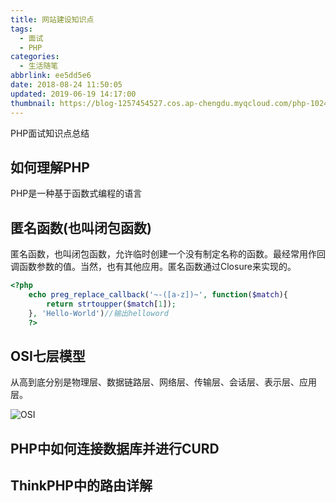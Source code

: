 ```yaml
---
title: 网站建设知识点
tags:
  - 面试
  - PHP
categories:
  - 生活随笔
abbrlink: ee5dd5e6
date: 2018-08-24 11:50:05
updated: 2019-06-19 14:17:00
thumbnail: https://blog-1257454527.cos.ap-chengdu.myqcloud.com/php-1024x538.png
---
```


PHP面试知识点总结

<!--more-->

## 如何理解PHP

PHP是一种基于函数式编程的语言

## 匿名函数(也叫闭包函数)

匿名函数，也叫闭包函数，允许临时创建一个没有制定名称的函数。最经常用作回调函数参数的值。当然，也有其他应用。匿名函数通过Closure来实现的。

```php
<?php
    echo preg_replace_callback('~-([a-z])~', function($match){
        return strtoupper($match[1]);
    }, 'Hello-World')//输出helloword
    ?>
```

## OSI七层模型

从高到底分别是物理层、数据链路层、网络层、传输层、会话层、表示层、应用层。

![OSI](https://images-1257454527.cos.ap-chengdu.myqcloud.com/b21bb051f8198618b8f0ae2b40ed2e738ad4e6ee.jpg)

## PHP中如何连接数据库并进行CURD

## ThinkPHP中的路由详解

